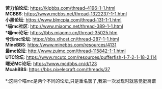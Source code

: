 **苦力怕论坛**: https://klpbbs.com/thread-4196-1-1.html  
**MCBBS**: https://www.mcbbs.net/thread-1322237-1-1.html  
**小黑论坛**: https://www.blmcpia.com/thread-131-1-1.html  
\***喵mc社区**: http://www.miaomc.net/thread-389-1-1.html  
\***喵mc论坛**: https://bbs.miaomc.cn/thread-35025.htm  
**兮乐mc论坛**: https://bbs.xlhost.cn/thread-287-1-1.html  
**MineBBS**: https://www.minebbs.com/resources/4131  
**最mc论坛**: http://www.zuimc.com/thread-115842-1-1.html  
**UTC论坛**: https://www.mcutc.com/resources/pufferfish-1-7-2-1-18-2.114  
**曙光MC论坛**: https://www.mcdbbs.cn/d/123  
**McahBBS**: https://bbs.pixelecraft.com/threads/37  
<br>
\*:这两个喵mc是两个不同的论坛,只是重名罢了,我第一次发现时就感觉挺离谱
